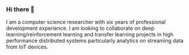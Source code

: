 ### Hi there 👋
I am a computer science researcher with six years of professional development experience. I am looking to collaborate on deep learning/reinforcement learning and transfer learning projects in high performance distributed systems particularly analytics on streaming data from IoT devices.

<!--
**pureali/pureali** is a ✨ _special_ ✨ repository because its `README.md` (this file) appears on your GitHub profile.

Here are some ideas to get you started:

- 🔭 I’m currently working on ...
- 🌱 I’m currently learning ...
- 👯 I’m looking to collaborate on ...
- 🤔 I’m looking for help with ...
- 💬 Ask me about ...
- 📫 How to reach me: ...
- 😄 Pronouns: ...
- ⚡ Fun fact: ...
-->
